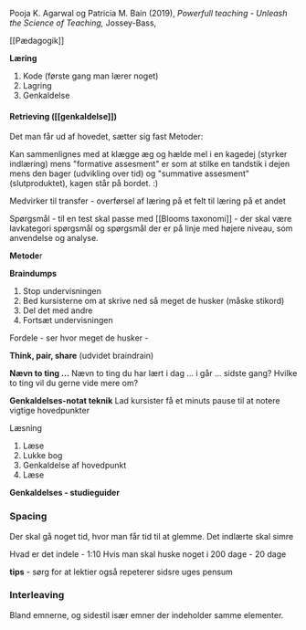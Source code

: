 Pooja K. Agarwal og Patricia M. Bain (2019), *Powerfull teaching - Unleash the Science of Teaching,* Jossey-Bass, 

[[Pædagogik]]



**Læring** 
1. Kode (første gang man lærer noget)
2. Lagring
3. Genkaldelse 

#### **Retrieving ([[genkaldelse]])**
Det man får ud af hovedet, sætter sig fast
Metoder: 

Kan sammenlignes med at klægge æg og hælde mel i en kagedej (styrker indlæring) mens "formative assesment" er som at stilke en tandstik i dejen mens den bager (udvikling over tid) og "summative assesment" (slutproduktet), kagen står på bordet. :)

Medvirker til transfer - overførsel af læring på et felt til læring på et andet

Spørgsmål - til en test skal passe med [[Blooms taxonomi]] - der skal være lavkategori spørgsmål og spørgsmål der er på linje med højere niveau, som anvendelse og analyse. 

**Metode**r

**Braindumps**
1. Stop undervisningen 
2. Bed kursisterne om at skrive ned så meget de husker (måske stikord)
3. Del det med andre 
4. Fortsæt undervisningen 

Fordele - ser hvor meget de husker - 

**Think, pair, share** (udvidet braindrain)


**Nævn to ting ...** 
Nævn to ting du har lært i dag ... i går ... sidste gang? Hvilke to ting vil du gerne vide mere om?

**Genkaldelses-notat teknik**
Lad kursister få et minuts pause til at notere vigtige hovedpunkter 

Læsning 
1. Læse
2. Lukke bog
3. Genkaldelse af hovedpunkt 
4. Læse 

**Genkaldelses - studieguider**

### **Spacing**
Der skal gå noget tid, hvor man får tid til at glemme. Det indlærte skal simre

Hvad er det indele - 1:10
Hvis man skal huske noget i 200 dage - 20 dage 

**tips** - sørg for at lektier også repeterer sidsre uges pensum 


### Interleaving 
Bland emnerne, og sidestil især emner der indeholder samme elementer.


